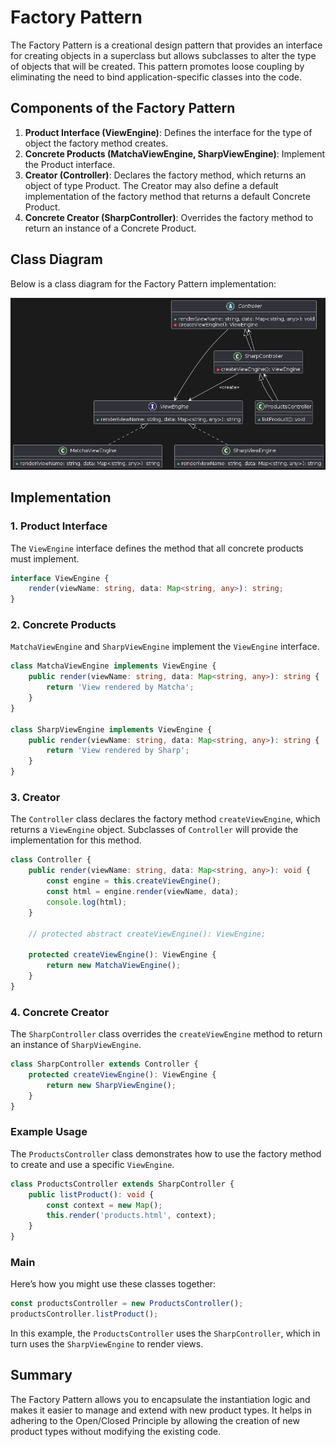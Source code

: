 
# Factory Pattern

The Factory Pattern is a creational design pattern that provides an interface for creating objects in a superclass but allows subclasses to alter the type of objects that will be created. This pattern promotes loose coupling by eliminating the need to bind application-specific classes into the code.

## Components of the Factory Pattern

1. **Product Interface (ViewEngine)**: Defines the interface for the type of object the factory method creates.
2. **Concrete Products (MatchaViewEngine, SharpViewEngine)**: Implement the Product interface.
3. **Creator (Controller)**: Declares the factory method, which returns an object of type Product. The Creator may also define a default implementation of the factory method that returns a default Concrete Product.
4. **Concrete Creator (SharpController)**: Overrides the factory method to return an instance of a Concrete Product.

## Class Diagram

Below is a class diagram for the Factory Pattern implementation:

![Factory Pattern Class Diagram](/images/factory-pattern.png)

## Implementation

### 1. Product Interface

The `ViewEngine` interface defines the method that all concrete products must implement.

```typescript
interface ViewEngine {
    render(viewName: string, data: Map<string, any>): string;
}
```

### 2. Concrete Products

`MatchaViewEngine` and `SharpViewEngine` implement the `ViewEngine` interface.

```typescript
class MatchaViewEngine implements ViewEngine {
    public render(viewName: string, data: Map<string, any>): string {
        return 'View rendered by Matcha';
    }
}

class SharpViewEngine implements ViewEngine {
    public render(viewName: string, data: Map<string, any>): string {
        return 'View rendered by Sharp';
    }
}
```

### 3. Creator

The `Controller` class declares the factory method `createViewEngine`, which returns a `ViewEngine` object. Subclasses of `Controller` will provide the implementation for this method.

```typescript
class Controller {
    public render(viewName: string, data: Map<string, any>): void {
        const engine = this.createViewEngine();
        const html = engine.render(viewName, data);
        console.log(html);
    }

    // protected abstract createViewEngine(): ViewEngine;

    protected createViewEngine(): ViewEngine {
        return new MatchaViewEngine();
    }
}
```

### 4. Concrete Creator

The `SharpController` class overrides the `createViewEngine` method to return an instance of `SharpViewEngine`.

```typescript
class SharpController extends Controller {
    protected createViewEngine(): ViewEngine {
        return new SharpViewEngine();
    }
}
```

### Example Usage

The `ProductsController` class demonstrates how to use the factory method to create and use a specific `ViewEngine`.

```typescript
class ProductsController extends SharpController {
    public listProduct(): void {
        const context = new Map();
        this.render('products.html', context);
    }
}
```

### Main

Here’s how you might use these classes together:

```typescript
const productsController = new ProductsController();
productsController.listProduct();
```

In this example, the `ProductsController` uses the `SharpController`, which in turn uses the `SharpViewEngine` to render views.

## Summary

The Factory Pattern allows you to encapsulate the instantiation logic and makes it easier to manage and extend with new product types. It helps in adhering to the Open/Closed Principle by allowing the creation of new product types without modifying the existing code.